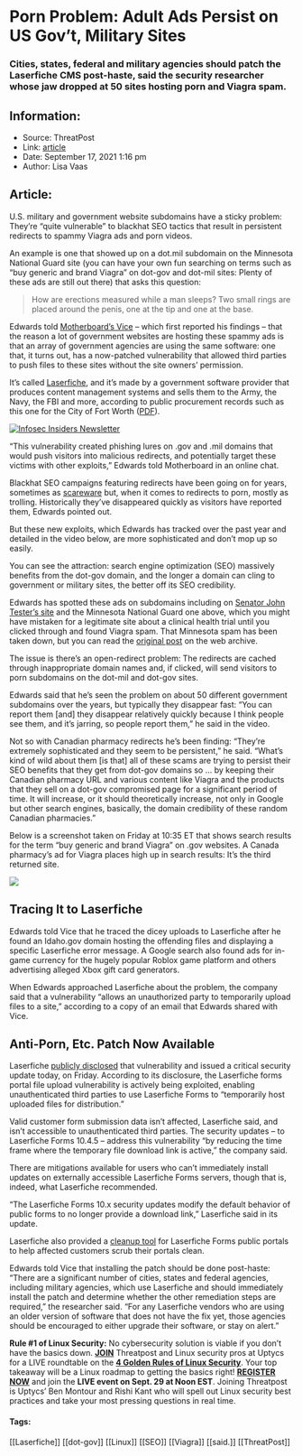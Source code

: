 # Porn Problem: Adult Ads Persist on US Gov’t, Military Sites
### Cities, states, federal and military agencies should patch the Laserfiche CMS post-haste, said the security researcher whose jaw dropped at 50 sites hosting porn and Viagra spam. 

## Information:
+ Source: ThreatPost
+ Link: [article](https://kasperskycontenthub.com/threatpost-global/?p=174794)
+ Date: September 17, 2021  1:16 pm
+ Author: Lisa Vaas


## Article:
U.S. military and government website subdomains have a sticky problem: They’re “quite vulnerable” to blackhat SEO tactics that result in persistent redirects to spammy Viagra ads and porn videos.


An example is one that showed up on a dot.mil subdomain on the Minnesota National Guard site (you can have your own fun searching on terms such as “buy generic and brand Viagra” on dot-gov and dot-mil sites: Plenty of these ads are still out there) that asks this question:



> How are erections measured while a man sleeps? Two small rings are placed around the penis, one at the tip and one at the base.
> 
> 


Edwards told [Motherboard’s Vice](https://www.vice.com/en/article/pkb5qy/why-government-and-military-sites-are-hosting-porn-and-viagra-adsovernm) – which first reported his findings – that the reason a lot of government websites are hosting these spammy ads is that an array of government agencies are using the same software: one that, it turns out, has a now-patched vulnerability that allowed third parties to push files to these sites without the site owners’ permission.


It’s called [Laserfiche](https://www.laserfiche.com/), and it’s made by a government software provider that produces content management systems and sells them to the Army, the Navy, the FBI and more, according to public procurement records such as this one for the City of Fort Worth ([PDF](https://publicdocuments.fortworthtexas.gov/CSODOCS/doc/191751/Page2.aspx?repo=City-Secretary&dbid=0)).


[![Infosec Insiders Newsletter](https://media.threatpost.com/wp-content/uploads/sites/103/2021/07/10165815/infosec_insiders_in_article_promo.png)](https://threatpost.com/infosec-insider-subscription-page/?utm_source=ART&utm_medium=ART&utm_campaign=InfosecInsiders_Newsletter_Promo/)


“This vulnerability created phishing lures on .gov and .mil domains that would push visitors into malicious redirects, and potentially target these victims with other exploits,” Edwards told Motherboard in an online chat.


Blackhat SEO campaigns featuring redirects have been going on for years, sometimes as [scareware](https://threatpost.com/seo-scareware-campaign-compromises-200k-websites-111709/73121/) but, when it comes to redirects to porn, mostly as trolling. Historically they’ve disappeared quickly as visitors have reported them, Edwards pointed out.


But these new exploits, which Edwards has tracked over the past year and detailed in the video below, are more sophisticated and don’t mop up so easily.


You can see the attraction: search engine optimization (SEO) massively benefits from the dot-gov domain, and the longer a domain can cling to government or military sites, the better off its SEO credibility.


Edwards has spotted these ads on subdomains including on [Senator John Tester’s site](https://twitter.com/thezedwards/status/1375118316021280772) and the Minnesota National Guard one above, which you might have mistaken for a legitimate site about a clinical health trial until you clicked through and found Viagra spam. That Minnesota spam has been taken down, but you can read the [original post](https://web.archive.org/web/20210914181655/https://webcache.googleusercontent.com/search?q=cache%3Acxm1jQe2uNEJ%3Ahttps%3A%2F%2Fminnesotanationalguard.ng.mil%2Fdocuments%2F2019%2F12%2Ffamily-statement-for-sgt-kort-m-plantenberg.pdf+&cd=6&hl=en&ct=clnk&gl=us) on the web archive.


The issue is there’s an open-redirect problem: The redirects are cached through inappropriate domain names and, if clicked, will send visitors to porn subdomains on the dot-mil and dot-gov sites.


Edwards said that he’s seen the problem on about 50 different government subdomains over the years, but typically they disappear fast: “You can report them [and] they disappear relatively quickly because I think people see them, and it’s jarring, so people report them,” he said in the video.


Not so with Canadian pharmacy redirects he’s been finding: “They’re extremely sophisticated and they seem to be persistent,” he said. “What’s kind of wild about them [is that] all of these scams are trying to persist their SEO benefits that they get from dot-gov domains so … by keeping their Canadian pharmacy URL and various content like Viagra and the products that they sell on a dot-gov compromised page for a significant period of time. It will increase, or it should theoretically increase, not only in Google but other search engines, basically, the domain credibility of these random Canadian pharmacies.”


Below is a screenshot taken on Friday at 10:35 ET that shows search results for the term “buy generic and brand Viagra” on .gov websites. A Canada pharmacy’s ad for Viagra places high up in search results: It’s the third returned site.


[![](https://media.threatpost.com/wp-content/uploads/sites/103/2021/09/17103844/091721-web-search-on-buy-generic-viagra--1024x719.jpg)](https://media.threatpost.com/wp-content/uploads/sites/103/2021/09/17103844/091721-web-search-on-buy-generic-viagra--e1631889539268.jpg)


Tracing It to Laserfiche
------------------------


Edwards told Vice that he traced the dicey uploads to Laserfiche after he found an Idaho.gov domain hosting the offending files and displaying a specific Laserfiche error message. A Google search also found ads for in-game currency for the hugely popular Roblox game platform and others advertising alleged Xbox gift card generators.


When Edwards approached Laserfiche about the problem, the company said that a vulnerability “allows an unauthorized party to temporarily upload files to a site,” according to a copy of an email that Edwards shared with Vice.


Anti-Porn, Etc. Patch Now Available
-----------------------------------


Laserfiche [publicly disclosed](https://support.laserfiche.com/kb/1014315/laserfiche-forms-portal-file-upload-vulnerability) that vulnerability and issued a critical security update today, on Friday. According to its disclosure, the Laserfiche forms portal file upload vulnerability is actively being exploited, enabling unauthenticated third parties to use Laserfiche Forms to “temporarily host uploaded files for distribution.”


Valid customer form submission data isn’t affected, Laserfiche said, and isn’t accessible to unauthenticated third parties. The security updates – to Laserfiche Forms 10.4.5 – address this vulnerability “by reducing the time frame where the temporary file download link is active,” the company said.


There are mitigations available for users who can’t immediately install updates on externally accessible Laserfiche Forms servers, though that is, indeed, what Laserfiche recommended.


“The Laserfiche Forms 10.x security updates modify the default behavior of public forms to no longer provide a download link,” Laserfiche said in its update.


Laserfiche also provided a [cleanup tool](https://support.laserfiche.com/kb/1014322/laserfiche-forms-public-portal-file-cleanup-tool) for Laserfiche Forms public portals to help affected customers scrub their portals clean.


Edwards told Vice that installing the patch should be done post-haste: “There are a significant number of cities, states and federal agencies, including military agencies, which use Laserfiche and should immediately install the patch and determine whether the other remediation steps are required,” the researcher said. “For any Laserfiche vendors who are using an older version of software that does not have the fix yet, those agencies should be encouraged to either upgrade their software, or stay on alert.”


**Rule #1 of Linux Security:** No cybersecurity solution is viable if you don’t have the basics down. [**JOIN**](https://threatpost.com/webinars/4-golden-rules-linux-security/?utm_source=ART&utm_medium=ART&utm_campaign=September_Uptycs_Webinar) Threatpost and Linux security pros at Uptycs for a LIVE roundtable on the [**4 Golden Rules of Linux Security**](https://threatpost.com/webinars/4-golden-rules-linux-security/?utm_source=ART&utm_medium=ART&utm_campaign=September_Uptycs_Webinar). Your top takeaway will be a Linux roadmap to getting the basics right! [**REGISTER NOW**](https://threatpost.com/webinars/4-golden-rules-linux-security/?utm_source=ART&utm_medium=ART&utm_campaign=September_Uptycs_Webinar) and join the **LIVE event on Sept. 29 at Noon EST**. Joining Threatpost is Uptycs’ Ben Montour and Rishi Kant who will spell out Linux security best practices and take your most pressing questions in real time.




#### Tags:
[[Laserfiche]] [[dot-gov]] [[Linux]] [[SEO]] [[Viagra]] [[said.]] [[ThreatPost]]
